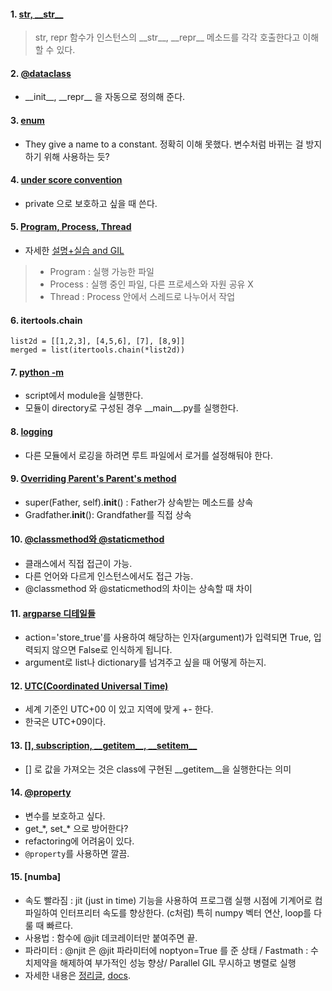 #### 1. [str, \_\_str\_\_](https://shoark7.github.io/programming/python/difference-between-__repr__-vs-__str__)

> str, repr 함수가 인스턴스의 \_\_str\_\_,  \_\_repr\_\_ 메소드를 각각 호출한다고 이해할 수 있다. 


#### 2. [@dataclass](https://sjquant.tistory.com/30)
- \_\_init\_\_, \_\_repr\_\_ 을 자동으로 정의해 준다.

#### 3. [enum](https://stackoverflow.com/questions/22586895/python-enum-when-and-where-to-use)
- They give a name to a constant. 정확히 이해 못했다. 변수처럼 바뀌는 걸 방지하기 위해 사용하는 듯?

#### 4. [under score convention](https://dbader.org/blog/meaning-of-underscores-in-python)
- private 으로 보호하고 싶을 때 쓴다.

#### 5. [Program, Process, Thread](https://www.youtube.com/watch?v=iks_Xb9DtTM&feature=youtu.be)
- 자세한 [설명+실습 and GIL](https://www.youtube.com/watch?v=RrfASw-jfZ4)
> - Program : 실행 가능한 파일
> - Process : 실행 중인 파일, 다른 프로세스와 자원 공유 X
> - Thread  : Process 안에서 스레드로 나누어서 작업

#### 6. itertools.chain
```import itertools
list2d = [[1,2,3], [4,5,6], [7], [8,9]]
merged = list(itertools.chain(*list2d))
```

#### 7. [python -m](http://pythonwise.blogspot.com/2015/01/python-m.html)
- script에서 module을 실행한다.
- 모듈이 directory로 구성된 경우 \_\_main\_\_.py를 실행한다.

#### 8. [logging](https://hamait.tistory.com/880)
- 다른 모듈에서 로깅을 하려면 루트 파일에서 로거를 설정해둬야 한다.

#### 9. [Overriding Parent's Parent's method](https://stackoverflow.com/questions/18117974/calling-a-parents-parents-method-which-has-been-overridden-by-the-parent)
- super(Father, self).__init__() : Father가 상속받는 메소드를 상속
- Gradfather.__init__(): Grandfather를 직접 상속

#### 10. [@classmethod와 @staticmethod](https://wikidocs.net/16074)
- 클래스에서 직접 접근이 가능.
- 다른 언어와 다르게 인스턴스에서도 접근 가능.
- @classmethod 와 @staticmethod의 차이는 상속할 때 차이

#### 11. [argparse 디테일들](https://donghwa-kim.github.io/argparser.html)
- action='store_true'를 사용하여 해당하는 인자(argument)가 입력되면 True, 입력되지 않으면 False로 인식하게 됩니다.
- argument로 list나 dictionary를 넘겨주고 싶을 때 어떻게 하는지.

#### 12. [UTC(Coordinated Universal Time)](http://blog.naver.com/PostView.nhn?blogId=rydnz&logNo=130031720733)
- 세계 기준인 UTC+00 이 있고 지역에 맞게 +- 한다. 
- 한국은 UTC+09이다.

#### 13. [\[\], subscription, \_\_getitem\_\_, \_\_setitem\_\_](https://stackoverflow.com/questions/43627405/understanding-getitem-method)
- \[\] 로 값을 가져오는 것은 class에 구현된 \_\_getitem\_\_을 실행한다는 의미


#### 14. [@property](https://www.programiz.com/python-programming/property)
- 변수를 보호하고 싶다.
- get\_\*,  set\_\* 으로 방어한다?
- refactoring에 어려움이 있다.
- `@property`를 사용하면 깔끔.

#### 15. [numba]
- 속도 빨라짐 : jit (just in time) 기능을 사용하여 프로그램 실행 시점에 기계어로 컴파일하여 인터프리터 속도를 향상한다. (c처럼) 특히 numpy 벡터 연산, loop를 다룰 때 빠르다.
- 사용법 : 함수에 @jit 데코레이터만 붙여주면 끝.
- 파라미터 : @njit 은 @jit 파라미터에 noptyon=True 를 준 상태 / Fastmath : 수치제약을 해제하여 부가적인 성능 향상/ Parallel  GIL 무시하고 병렬로 실행
- 자세한 내용은 [정리글](https://gurujung.github.io/dev/numba_user_performance-tips/),  [docs](https://numba.pydata.org/numba-doc/latest/user/5minguide.html#). 
